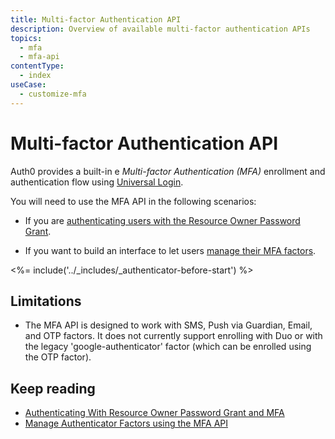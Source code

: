 ```yaml
---
title: Multi-factor Authentication API
description: Overview of available multi-factor authentication APIs
topics:
  - mfa
  - mfa-api
contentType:
  - index
useCase:
  - customize-mfa
---
```

# Multi-factor Authentication API

Auth0 provides a built-in e <dfn data-key="multifactor-authentication">Multi-factor Authentication (MFA)</dfn> enrollment and authentication flow using [Universal Login](/universal-login). 

You will need to use the MFA API in the following scenarios:

- If you are [authenticating users with the Resource Owner Password Grant](/mfa/guides/mfa-api/authenticating).

- If you want to build an interface to let users [manage their MFA factors](/mfa/guides/mfa-api/manage).

<%= include('../_includes/_authenticator-before-start') %>

## Limitations

* The MFA API is designed to work with SMS, Push via Guardian, Email, and OTP factors. It does not currently support enrolling with Duo or with the legacy 'google-authenticator' factor (which can be enrolled using the OTP factor).

## Keep reading

* [Authenticating With Resource Owner Password Grant and MFA](/mfa/guides/mfa-api/authenticating)
* [Manage Authenticator Factors using the MFA API](/mfa/guides/mfa-api/manage)
